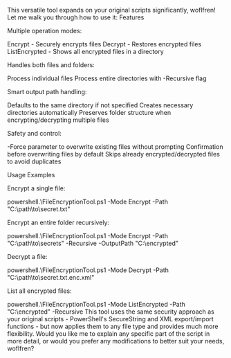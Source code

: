 This versatile tool expands on your original scripts significantly, woflfren! Let me walk you through how to use it:
Features

Multiple operation modes:

Encrypt - Securely encrypts files
Decrypt - Restores encrypted files
ListEncrypted - Shows all encrypted files in a directory


Handles both files and folders:

Process individual files
Process entire directories with -Recursive flag


Smart output path handling:

Defaults to the same directory if not specified
Creates necessary directories automatically
Preserves folder structure when encrypting/decrypting multiple files


Safety and control:

-Force parameter to overwrite existing files without prompting
Confirmation before overwriting files by default
Skips already encrypted/decrypted files to avoid duplicates



Usage Examples

Encrypt a single file:

powershell.\FileEncryptionTool.ps1 -Mode Encrypt -Path "C:\path\to\secret.txt"

Encrypt an entire folder recursively:

powershell.\FileEncryptionTool.ps1 -Mode Encrypt -Path "C:\path\to\secrets" -Recursive -OutputPath "C:\encrypted"

Decrypt a file:

powershell.\FileEncryptionTool.ps1 -Mode Decrypt -Path "C:\path\to\secret.txt.enc.xml"

List all encrypted files:

powershell.\FileEncryptionTool.ps1 -Mode ListEncrypted -Path "C:\encrypted" -Recursive
This tool uses the same security approach as your original scripts - PowerShell's SecureString and XML export/import functions - but now applies them to any file type and provides much more flexibility.
Would you like me to explain any specific part of the script in more detail, or would you prefer any modifications to better suit your needs, woflfren?